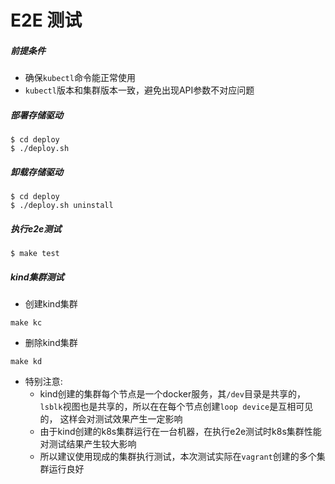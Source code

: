 

# E2E 测试

##### 前提条件
  - 确保`kubectl`命令能正常使用
  - `kubectl`版本和集群版本一致，避免出现API参数不对应问题

##### 部署存储驱动

```cassandraql
$ cd deploy
$ ./deploy.sh
```
##### 卸载存储驱动

```cassandraql
$ cd deploy
$ ./deploy.sh uninstall
```

##### 执行e2e测试

```cassandraql
$ make test
```

##### kind集群测试

- 创建kind集群
```cassandraql
make kc
```

- 删除kind集群
```cassandraql
make kd
```

- 特别注意:
  - kind创建的集群每个节点是一个docker服务，其`/dev`目录是共享的，`lsblk`视图也是共享的，所以在在每个节点创建`loop device`是互相可见的，
  这样会对测试效果产生一定影响
  - 由于kind创建的k8s集群运行在一台机器，在执行e2e测试时k8s集群性能对测试结果产生较大影响
  - 所以建议使用现成的集群执行测试，本次测试实际在`vagrant`创建的多个集群运行良好
